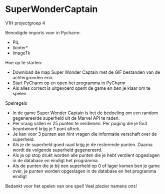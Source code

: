 # SuperWonderCaptain
V1H projectgroep 4

Benodigde imports voor in Pycharm:
- PIL
- tkinter*
- ImageTk

Hoe op te starten:
- Download de map Super Wonder Captain met de GIF bestanden van de achtergronden erin.
- Start PyCharm op en open het programma in PyCharm
- Als alles correct is uitgevoerd opent de game en ben je klaar om te spelen

Spelregels
- In de game Super Wonder Captain is het de bedoeling om een random gegenereerde superheld uit de Marvel API te raden.
- Per vraag vallen er 25 punten te verdienen. Per poging die je fout beantwoord krijg je 1 punt aftrek.
- Je kan voor 3 punten een hint vragen die informatie verschaft over de superheld.
- Als je de superheld goed raad krijg je de resterende punten. Daarna wordt de volgende superheld gegenereerd.
- Als je op stop drukt worden alle punten die je hebt verdient opgeslagen in de database en eindigt het programma.
- Als de punten die je bij een superheld op 0 of lager komen ben je game over, je punten worden opgeslagen in de database en het programma eindigt

Bedankt voor het spelen van ons spel!
Veel plezier namens ons!
